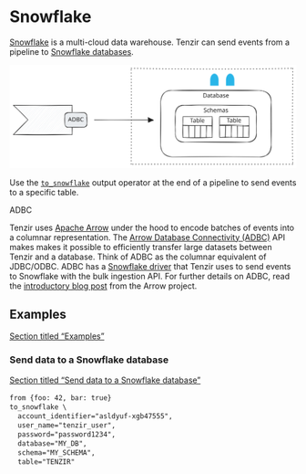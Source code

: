 # Snowflake

[Snowflake](https://snowflake.com) is a multi-cloud data warehouse. Tenzir can send events from a pipeline to [Snowflake databases](https://docs.snowflake.com/en/sql-reference/ddl-database).

![Snowflake](/_astro/snowflake.B5IsBZ0A_19DKCs.svg)

Use the [`to_snowflake`](/reference/operators/to_snowflake) output operator at the end of a pipeline to send events to a specific table.

ADBC

Tenzir uses [Apache Arrow](https://arrow.apache.org) under the hood to encode batches of events into a columnar representation. The [Arrow Database Connectivity (ADBC)](https://arrow.apache.org/docs/format/ADBC.html) API makes makes it possible to efficiently transfer large datasets between Tenzir and a database. Think of ADBC as the columnar equivalent of JDBC/ODBC. ADBC has a [Snowflake driver](https://arrow.apache.org/adbc/current/driver/snowflake.html) that Tenzir uses to send events to Snowflake with the bulk ingestion API. For further details on ADBC, read the [introductory blog post](https://arrow.apache.org/blog/2023/01/05/introducing-arrow-adbc/) from the Arrow project.

## Examples

[Section titled “Examples”](#examples)

### Send data to a Snowflake database

[Section titled “Send data to a Snowflake database”](#send-data-to-a-snowflake-database)

```tql
from {foo: 42, bar: true}
to_snowflake \
  account_identifier="asldyuf-xgb47555",
  user_name="tenzir_user",
  password="password1234",
  database="MY_DB",
  schema="MY_SCHEMA",
  table="TENZIR"
```